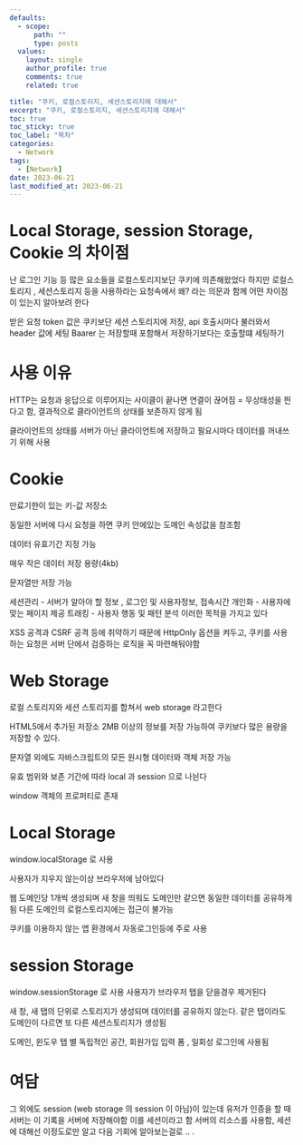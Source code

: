 ```yaml
---
defaults:
  - scope:
      path: ""
      type: posts
  values:
    layout: single
    author_profile: true
    comments: true
    related: true

title: "쿠키, 로컬스토리지, 세션스토리지에 대해서"
excerpt: "쿠키, 로컬스토리지, 세션스토리지에 대해서"
toc: true
toc_sticky: true
toc_label: "목차"
categories:
  - Network
tags:
  - [Network]
date: 2023-06-21
last_modified_at: 2023-06-21
---
```

# Local Storage, session Storage, Cookie 의 차이점 

난 로그인 기능 등 많은 요소들을 로컬스토리지보단 쿠키에 의존해왔었다
하지만 로컬스토리지 , 세션스토리지 등을 사용하라는 요청속에서 
왜? 라는 의문과 함께 어떤 차이점이 있는지 알아보려 한다 

받은 요청 
token 값은 쿠키보단 세션 스토리지에 저장,
api 호출시마다 불러와서 header 값에 세팅
Baarer 는 저장할때 포함해서 저장하기보다는 호출할떄 세팅하기 


# 사용 이유
HTTP는 요청과 응답으로 이루어지는 사이클이 끝나면 연결이 끊어짐 = 무상태성을 띈다고 함, 
결과적으로 클라이언트의 상태를 보존하지 않게 됨 

클라이언트의 상태를 서버가 아닌 클라이언트에 저장하고 필요시마다 데이터를 꺼내쓰기 위해 사용 


# Cookie 
만료기한이 있는 키-값 저장소

동일한 서버에 다시 요청을 하면 쿠키 안에있는 도메인 속성값을 참조함

데이터 유효기간 지정 가능 

매우 작은 데이터 저장 용량(4kb)

문자열만 저장 가능

세션관리 - 서버가 알아야 할 정보 , 로그인 및 사용자정보, 접속시간 
개인화 - 사용자에 맞는 페이지 제공 
트래킹 - 사용자 행동 및 패턴 분석 
이러한 목적을 가지고 있다 

XSS 공격과 CSRF 공격 등에 취약하기 때문에 HttpOnly 옵션을 켜두고, 
쿠키를 사용하는 요청은 서버 단에서 검증하는 로직을 꼭 마련해둬야함 


# Web Storage
로컬 스토리지와 세션 스토리지를 합쳐서 web storage 라고한다 

HTML5에서 추가된 저장소 2MB 이상의 정보를 저장 가능하여 쿠키보다 많은 용량을 저장할 수 있다.

문자열 외에도 자바스크립트의 모든 원시형 데이터와 객체 저장 가능 

유효 범위와 보존 기간에 따라 local 과 session 으로 나뉜다 

window 객체의 프로퍼티로 존재 


# Local Storage
window.localStorage 로 사용 

사용자가 지우지 않는이상 브라우저에 남아있다

웹 도메인당 1개씩 생성되며 새 창을 띄워도 도메인만 같으면 동일한 데이터를 공유하게 됨 
다른 도메인의 로컬스토리지에는 접근이 불가능 

쿠키를 이용하지 않는 앱 환경에서 자동로그인등에 주로 사용

# session Storage
window.sessionStorage 로 사용
사용자가 브라우저 탭을 닫을경우 제거된다 

새 창, 새 탭의 단위로 스토리지가 생성되며 데이터를 공유하지 않는다. 
같은 탭이라도 도메인이 다르면 또 다른 세션스토리지가 생성됨 

도메인, 윈도우 탭 별 독립적인 공간,  회원가입 입력 폼 , 일회성 로그인에 사용됨 

# 여담 
그 외에도 session (web storage 의 session 이 아님)이 있는데 
유저가 인증을 할 때 서버는 이 기록을 서버에 저장해야함 이를 세션이라고 함 
서버의 리소스를 사용함, 세션에 대해선 이정도로만 알고 다음 기회에 알아보는걸로 .. .

